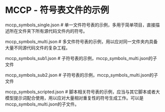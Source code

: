 # MCCP - 符号表文件的示例

mccp_symbols_single.json # 单一文件符号表的示例，多用于简单项目，直接描述所在文件夹下所有源代码文件内的符号。

mccp_symbols_multi.json # 多文件符号表的示例，用以应对同一文件夹内具备大量不同源代码文件的复杂工程。

mccp_symbols_sub1.json # 子符号表的示例，mccp_symbols_multi.json的子文件

mccp_symbols_sub2.json # 子符号表的示例，mccp_symbols_multi.json的子文件

mccp_symbols_scripted.json # 脚本相关符号表的示例，应当与其它脚本或者大模型提示词配合使用，用以应对大量相对重复性的符号生成工作。可以是mccp_symbols_multi.json的子文件。
